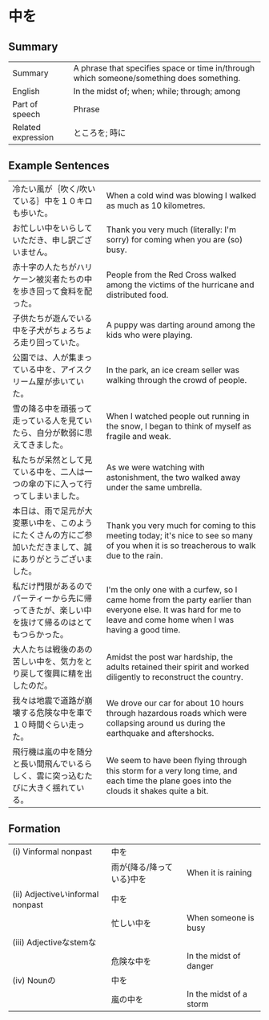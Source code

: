 # 中を

## Summary

<table><tr>   <td>Summary</td>   <td>A phrase that specifies space or time in/through which someone/something does something.</td></tr><tr>   <td>English</td>   <td>In the midst of; when; while; through; among</td></tr><tr>   <td>Part of speech</td>   <td>Phrase</td></tr><tr>   <td>Related expression</td>   <td>ところを; 時に</td></tr></table>

## Example Sentences

<table><tr>   <td>冷たい風が｛吹く/吹いている｝中を１０キロも歩いた。</td>   <td>When a cold wind was blowing I walked as much as 10 kilometres.</td></tr><tr>   <td>お忙しい中をいらしていただき、申し訳ございません。</td>   <td>Thank you very much (literally: I'm sorry) for coming when you are (so) busy.</td></tr><tr>   <td>赤十字の人たちがハリケーン被災者たちの中を歩き回って食料を配った。</td>   <td>People from the Red Cross walked among the victims of the hurricane and distributed food.</td></tr><tr>   <td>子供たちが遊んでいる中を子犬がちょろちょろ走り回っていた。</td>   <td>A puppy was darting around among the kids who were playing.</td></tr><tr>   <td>公園では、人が集まっている中を、アイスクリーム屋が歩いていた。</td>   <td>In the park, an ice cream seller was walking through the crowd of people.</td></tr><tr>   <td>雪の降る中を頑張って走っている人を見ていたら、自分が軟弱に思えてきました。</td>   <td>When I watched people out running in the snow, I began to think of myself as fragile and weak.</td></tr><tr>   <td>私たちが呆然として見ている中を、二人は一つの傘の下に入って行ってしまいました。</td>   <td>As we were watching with astonishment, the two walked away under the same umbrella.</td></tr><tr>   <td>本日は、雨で足元が大変悪い中を、このようにたくさんの方にご参加いただきまして、誠にありがとうございました。</td>   <td>Thank you very much for coming to this meeting today; it's nice to see so many of you when it is so treacherous to walk due to the rain.</td></tr><tr>   <td>私だけ門限があるのでパーティーから先に帰ってきたが、楽しい中を抜けて帰るのはとてもつらかった。</td>   <td>I'm the only one with a curfew, so I came home from the party earlier than everyone else. It was hard for me to leave and come home when I was having a good time.</td></tr><tr>   <td>大人たちは戦後のあの苦しい中を、気力をとり戻して復興に精を出したのだ。</td>   <td>Amidst the post war hardship, the adults retained their spirit and worked diligently to reconstruct the country.</td></tr><tr>   <td>我々は地震で道路が崩壊する危険な中を車で１０時間ぐらい走った。</td>   <td>We drove our car for about 10 hours through hazardous roads which were collapsing around us during the earthquake and aftershocks.</td></tr><tr>   <td>飛行機は嵐の中を随分と長い間飛んでいるらしく、雲に突っ込むたびに大きく揺れている。</td>   <td>We seem to have been ﬂying through this storm for a very long time, and each time the plane goes into the clouds it shakes quite a bit.</td></tr></table>

## Formation

<table class="table"><tbody><tr class="tr head"><td class="td"><span class="numbers">(i)</span> <span class="bold">Vinformal nonpast</span></td><td class="td"><span class="concept">中を</span></td><td class="td"></td></tr><tr class="tr"><td class="td"></td><td class="td"><span>雨が{降る/降っている}</span><span class="concept">中を</span></td><td class="td"><span>When it is raining</span></td></tr><tr class="tr head"><td class="td"><span class="numbers">(ii)</span> <span class="bold">Adjectiveいinformal nonpast</span></td><td class="td"><span class="concept">中を</span></td><td class="td"></td></tr><tr class="tr"><td class="td"></td><td class="td"><span>忙しい</span><span class="concept">中を</span></td><td class="td"><span>When someone is busy</span></td></tr><tr class="tr head"><td class="td"><span class="numbers">(iii)</span> <span class="bold">Adjectiveなstemな</span></td><td class="td"><span class="concept"></span></td><td class="td"></td></tr><tr class="tr"><td class="td"></td><td class="td"><span>危険な</span><span class="concept">中を</span></td><td class="td"><span>In the midst of danger</span></td></tr><tr class="tr head"><td class="td"><span class="numbers">(iv)</span> <span class="bold">Nounの</span></td><td class="td"><span class="concept">中を</span></td><td class="td"></td></tr><tr class="tr"><td class="td"></td><td class="td"><span>嵐の</span><span class="concept">中を</span></td><td class="td"><span>In the midst of a storm</span></td></tr></tbody></table>

